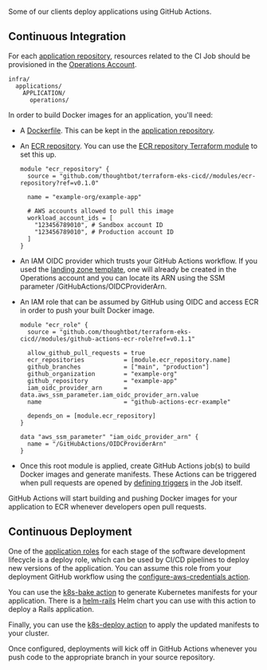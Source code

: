 Some of our clients deploy applications using GitHub Actions.

## Continuous Integration

For each [application repository](#), resources related to the CI Job
should be provisioned in the [Operations
Account](../../conventions-and-expectations/account-conventions.md).

<div class="code panel pdl" style="border-width: 1px;">

<div class="codeContent panelContent pdl">

``` syntaxhighlighter-pre
infra/
  applications/
    APPLICATION/
      operations/
```

</div>

</div>

In order to build Docker images for an application, you'll need:

  - A [Dockerfile](https://docs.docker.com/engine/reference/builder/).
    This can be kept in the [application repository](#).

  - An [ECR
    repository](https://docs.aws.amazon.com/AmazonECR/latest/userguide/Repositories.html).
    You can use the [ECR repository Terraform
    module](https://github.com/thoughtbot/terraform-eks-cicd/tree/main/modules/ecr-repository)
    to set this up.
    
    <div class="code panel pdl" style="border-width: 1px;">
    
    <div class="codeContent panelContent pdl">
    
    ``` syntaxhighlighter-pre
    module "ecr_repository" {
      source = "github.com/thoughtbot/terraform-eks-cicd//modules/ecr-repository?ref=v0.1.0"
    
      name = "example-org/example-app"
    
      # AWS accounts allowed to pull this image
      workload_account_ids = [
        "123456789010", # Sandbox account ID
        "123456789010", # Production account ID
      ]
    }
    ```
    
    </div>
    
    </div>

  - An IAM OIDC provider which trusts your GitHub Actions workflow. If
    you used the [landing zone
    template](https://github.com/thoughtbot/aws-landing-zone-template),
    one will already be created in the Operations account and you can
    locate its ARN using the SSM parameter
    /GitHubActions/OIDCProviderArn.

  - An IAM role that can be assumed by GitHub using OIDC and access ECR
    in order to push your built Docker image.
    
    <div class="code panel pdl" style="border-width: 1px;">
    
    <div class="codeContent panelContent pdl">
    
    ``` syntaxhighlighter-pre
    module "ecr_role" {
      source = "github.com/thoughtbot/terraform-eks-cicd//modules/github-actions-ecr-role?ref=v0.1.1"
    
      allow_github_pull_requests = true
      ecr_repositories           = [module.ecr_repository.name]
      github_branches            = ["main", "production"]
      github_organization        = "example-org"
      github_repository          = "example-app"
      iam_oidc_provider_arn      = data.aws_ssm_parameter.iam_oidc_provider_arn.value
      name                       = "github-actions-ecr-example"
    
      depends_on = [module.ecr_repository]
    }
    
    data "aws_ssm_parameter" "iam_oidc_provider_arn" {
      name = "/GitHubActions/OIDCProviderArn"
    }
    ```
    
    </div>
    
    </div>

  - Once this root module is applied, create GitHub Actions job(s) to
    build Docker images and generate manifests. These Actions can be
    triggered when pull requests are opened by [defining
    triggers](https://docs.github.com/en/actions/using-workflows/events-that-trigger-workflows)
    in the Job itself.

GitHub Actions will start building and pushing Docker images for your
application to ECR whenever developers open pull requests.

## Continuous Deployment

One of the [application
roles](../../provision/application-resources/application-roles.md) for
each stage of the software development lifecycle is a deploy role, which
can be used by CI/CD pipelines to deploy new versions of the
application. You can assume this role from your deployment GitHub
workflow using the [configure-aws-credentials
action](https://github.com/aws-actions/configure-aws-credentials).

You can use the [k8s-bake action](https://github.com/Azure/k8s-bake) to
generate Kubernetes manifests for your application. There is a
[helm-rails](https://github.com/thoughtbot/helm-charts/tree/main/charts/helm-rails)
Helm chart you can use with this action to deploy a Rails application.

Finally, you can use the [k8s-deploy
action](https://github.com/Azure/k8s-deploy) to apply the updated
manifests to your cluster.

Once configured, deployments will kick off in GitHub Actions whenever
you push code to the appropriate branch in your source repository.
